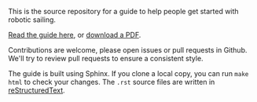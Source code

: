 This is the source repository for a guide to help people get started with
robotic sailing.

[Read the guide here](https://robotic-sailing-intro.readthedocs.io/en/latest/boat.html),
or [download a PDF](https://readthedocs.org/projects/robotic-sailing-intro/downloads/pdf/latest/).

Contributions are welcome, please open issues or pull requests in Github.
We'll try to review pull requests to ensure a consistent style.

The guide is built using Sphinx. If you clone a local copy, you can run
`make html` to check your changes. The `.rst` source files are written
in [reStructuredText](http://docutils.sourceforge.net/docs/user/rst/quickref.html).
